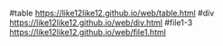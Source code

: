 #table
https://like12like12.github.io/web/table.html
#div
https://like12like12.github.io/web/div.html
#file1-3
https://like12like12.github.io/web/file1.html
